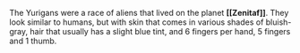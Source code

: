 The Yurigans were a race of aliens that lived on the planet **[[Zenitaf]]**. They look similar to humans, but with skin that comes in various shades of bluish-gray, hair that usually has a slight blue tint, and 6 fingers per hand, 5 fingers and 1 thumb.